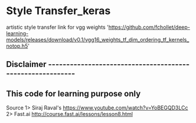 # Style Transfer_keras
artistic style transfer
link for vgg weights 'https://github.com/fchollet/deep-learning-models/releases/download/v0.1/vgg16_weights_tf_dim_ordering_tf_kernels_notop.h5'

Disclaimer ----------------------------------------------------------
---------------------------------------------------------------------
This code for learning purpose only 
----------------------------------------------------------------------

Source
1> Siraj Raval's https://www.youtube.com/watch?v=YoBEGQD3LCc
2> Fast.ai http://course.fast.ai/lessons/lesson8.html
